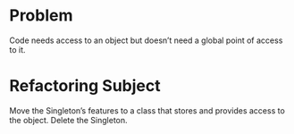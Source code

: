 # Problem
Code needs access to an object but doesn’t need a global point of access to it.

# Refactoring Subject
Move the Singleton’s features to a class that stores and provides access to the object. Delete the Singleton.